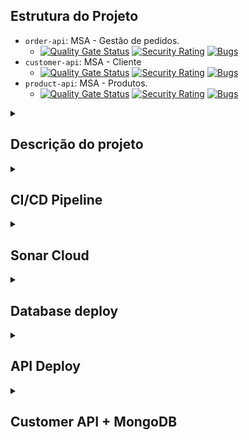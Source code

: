 ## Estrutura do Projeto
- `order-api`: MSA - Gestão de pedidos.
  - [![Quality Gate Status](https://sonarcloud.io/api/project_badges/measure?project=tshadz-fiap-postech-soat3_order-api&metric=alert_status)](https://sonarcloud.io/summary/new_code?id=tshadz-fiap-postech-soat3_order-api) [![Security Rating](https://sonarcloud.io/api/project_badges/measure?project=tshadz-fiap-postech-soat3_order-api&metric=security_rating)](https://sonarcloud.io/summary/new_code?id=tshadz-fiap-postech-soat3_order-api) [![Bugs](https://sonarcloud.io/api/project_badges/measure?project=tshadz-fiap-postech-soat3_order-api&metric=bugs)](https://sonarcloud.io/summary/new_code?id=tshadz-fiap-postech-soat3_order-api)
- `customer-api`: MSA - Cliente
  - [![Quality Gate Status](https://sonarcloud.io/api/project_badges/measure?project=tshadz-fiap-postech-soat3_customer-api&metric=alert_status)](https://sonarcloud.io/summary/new_code?id=tshadz-fiap-postech-soat3_customer-api) [![Security Rating](https://sonarcloud.io/api/project_badges/measure?project=tshadz-fiap-postech-soat3_customer-api&metric=security_rating)](https://sonarcloud.io/summary/new_code?id=tshadz-fiap-postech-soat3_customer-api) [![Bugs](https://sonarcloud.io/api/project_badges/measure?project=tshadz-fiap-postech-soat3_customer-api&metric=bugs)](https://sonarcloud.io/summary/new_code?id=tshadz-fiap-postech-soat3_customer-api)
- `product-api`: MSA - Produtos.
  - [![Quality Gate Status](https://sonarcloud.io/api/project_badges/measure?project=tshadz-fiap-postech-soat3_product-api&metric=alert_status)](https://sonarcloud.io/summary/new_code?id=tshadz-fiap-postech-soat3_product-api) [![Security Rating](https://sonarcloud.io/api/project_badges/measure?project=tshadz-fiap-postech-soat3_product-api&metric=security_rating)](https://sonarcloud.io/summary/new_code?id=tshadz-fiap-postech-soat3_product-api) [![Bugs](https://sonarcloud.io/api/project_badges/measure?project=tshadz-fiap-postech-soat3_product-api&metric=bugs)](https://sonarcloud.io/summary/new_code?id=tshadz-fiap-postech-soat3_product-api)


<details>
  <summary> <h2> Descrição do projeto </h2> </summary>

O projeto fast-food-api é um sistema backend desenvolvido para fornecer uma solução robusta e escalável para o Tech Challenge da pós graduação em Software Architecture da FIAP. Ele foi projetado para atender às necessidades de controle de pedidos em uma lanchonete de bairro. 

Acesse a [Wiki do Projeto](https://github.com/tshadz-fiap-postech-soat3/soat3-tech-challenge/wiki) para mais informações a respeito dos:

* Requisitos técnicos (business)
* Domain-Driven Design
* S-SDLC
* Arquitetura

### Tecnologias Utilizadas:

- **Linguagem de Programação**: TypeScript
- **Framework**: NestJS
- **Banco de Dados**: MySQL e MongoDB
- **Serviço de Cloud**:Google Cloud Platform (GCP)
- **Ferramentas de DevOps**: GitHub Actions, Terraform e SonarCloud.

</details>

<details>
  <summary> <h2> CI/CD Pipeline </h2> </summary>

https://github.com/tshadz-fiap-postech-soat3/.github/assets/80704054/27eadf3f-8543-4666-bb52-10b9ddac388a

https://github.com/tshadz-fiap-postech-soat3/.github/assets/80704054/2d0483ab-598a-42b1-bb38-b3a61f6e101c

</details>

<details>
  <summary> <h2> Sonar Cloud </h2> </summary>

https://github.com/tshadz-fiap-postech-soat3/.github/assets/80704054/d6b1bfa6-e4e0-41b9-b621-c21aa9011c52

https://github.com/tshadz-fiap-postech-soat3/.github/assets/80704054/5e62e775-a1c8-44c0-bd1d-cb482c41b4e4

</details>

<details>
  <summary> <h2> Database deploy </h2> </summary>
  
https://github.com/tshadz-fiap-postech-soat3/.github/assets/80704054/c7aad8b9-bfaa-43c7-b206-8e38d1cd05cb

https://github.com/tshadz-fiap-postech-soat3/.github/assets/80704054/bb88e639-6b47-4793-9ccd-e241da364cc8

https://github.com/tshadz-fiap-postech-soat3/.github/assets/80704054/413cd46b-d269-46c3-881d-43ff4ad84ca2

https://github.com/tshadz-fiap-postech-soat3/.github/assets/80704054/be011672-5ed0-4543-8417-35303c9a7a0a

https://github.com/tshadz-fiap-postech-soat3/.github/assets/80704054/75b12ae5-95bb-4952-8ccc-8915807409dc

https://github.com/tshadz-fiap-postech-soat3/.github/blob/main/profile/README.md#deploy-database

</details>

<details>
  <summary> <h2> API Deploy </h2> </summary>

https://github.com/tshadz-fiap-postech-soat3/.github/assets/80704054/6f1027ab-85bc-4854-a787-e702ba87885e

https://github.com/tshadz-fiap-postech-soat3/.github/assets/80704054/25e796bb-bdb2-4453-8a5e-e01bfae62565

https://github.com/tshadz-fiap-postech-soat3/.github/assets/80704054/de12941b-b78c-4637-ac25-d22fb42465ff

https://github.com/tshadz-fiap-postech-soat3/.github/assets/80704054/1b21ff7d-13c2-476f-bce0-0865910763fa

https://github.com/tshadz-fiap-postech-soat3/.github/assets/80704054/34e0f85e-5630-428c-95f9-f8d93075c526

https://github.com/tshadz-fiap-postech-soat3/.github/assets/80704054/701c4821-fe7b-443b-9d1e-5debbcaa8e74

https://github.com/tshadz-fiap-postech-soat3/.github/assets/80704054/bf9bf313-5957-4a32-9de6-d2ea2e57d501

https://github.com/tshadz-fiap-postech-soat3/.github/assets/80704054/caf87b0f-740b-4c95-889e-866375457c6f

</details>

<details>
  <summary> <h2> Customer API + MongoDB </h2> </summary>

https://github.com/tshadz-fiap-postech-soat3/.github/assets/80704054/d4b8498b-53ab-4bba-abb4-b0e71cf07028

</details>
